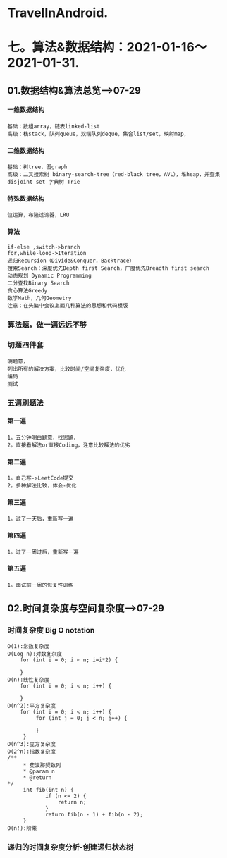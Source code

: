 # TravelInAndroid. 
# 七。算法&数据结构：2021-01-16～2021-01-31.
## 01.数据结构&算法总览-->07-29
#### 一维数据结构
    基础：数组array，链表linked-list
    高级：栈stack，队列queue，双端队列deque，集合list/set，映射map，
#### 二维数据结构
    基础：树tree，图graph
    高级：二叉搜索树 binary-search-tree（red-black tree，AVL），堆heap，并查集 disjoint set 字典树 Trie
#### 特殊数据结构
    位运算，布隆过滤器，LRU
#### 算法
    if-else ,switch->branch
    for,while-loop->Iteration
    递归Recursion（Divide&Conquer，Backtrace）
    搜索Search：深度优先Depth first Search，广度优先Breadth first search
    动态规划 Dynamic Programming
    二分查找Binary Search
    贪心算法Greedy
    数学Math，几何Geometry
    注意：在头脑中会议上面几种算法的思想和代码模版
### 算法题，做一遍远远不够
### 切题四件套
    明题意，
    列出所有的解决方案，比较时间/空间复杂度，优化
    编码
    测试
### 五遍刷题法
####    第一遍
    1。五分钟明白题意，找思路，
    2。直接看解法or直接Coding，注意比较解法的优劣
####    第二遍
    1。自己写->LeetCode提交
    2。多种解法比较，体会-优化
####    第三遍
    1。过了一天后，重新写一遍
####    第四遍
    1。过了一周过后，重新写一遍
####    第五遍
    1。面试前一周的恢复性训练
## 02.时间复杂度与空间复杂度-->07-29
### 时间复杂度 Big O notation
    O(1):常数复杂度
    O(Log n):对数复杂度
        for (int i = 0; i < n; i=i*2) {

        }
    O(n):线性复杂度
        for (int i = 0; i < n; i++) {

        }
    O(n^2):平方复杂度
        for (int i = 0; i < n; i++) {
             for (int j = 0; j < n; j++) {

             }
         }
    O(n^3):立方复杂度
    O(2^n):指数复杂度
    /**
         * 斐波那契数列
         * @param n
         * @return
    */
         int fib(int n) {
                if (n <= 2) {
                    return n;
                }
                return fib(n - 1) + fib(n - 2);
         }
    O(n!):阶乘
### 递归的时间复杂度分析-创建递归状态树



